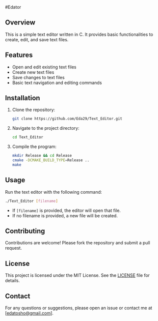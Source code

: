 #Edator

## Overview
This is a simple text editor written in C. It provides basic functionalities to create, edit, and save text files.

## Features
- Open and edit existing text files
- Create new text files
- Save changes to text files
- Basic text navigation and editing commands

## Installation
1. Clone the repository:
    ```sh
    git clone https://github.com/Eda29/Text_Editor.git
    ```
2. Navigate to the project directory:
    ```sh
    cd Text_Editor
    ```
3. Compile the program:
    ```sh
    mkdir Release && cd Release
    cmake -DCMAKE_BUILD_TYPE=Release ..
    make
    ```

## Usage
Run the text editor with the following command:
```sh
./Text_Editor [filename]
```
- If `[filename]` is provided, the editor will open that file.
- If no filename is provided, a new file will be created.

## Contributing
Contributions are welcome! Please fork the repository and submit a pull request.

## License
This project is licensed under the MIT License. See the [LICENSE](LICENSE) file for details.

## Contact
For any questions or suggestions, please open an issue or contact me at [edatosho@gmail.com].
